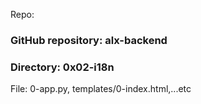 Repo:

### GitHub repository: alx-backend
### Directory: 0x02-i18n
File: 0-app.py, templates/0-index.html,...etc